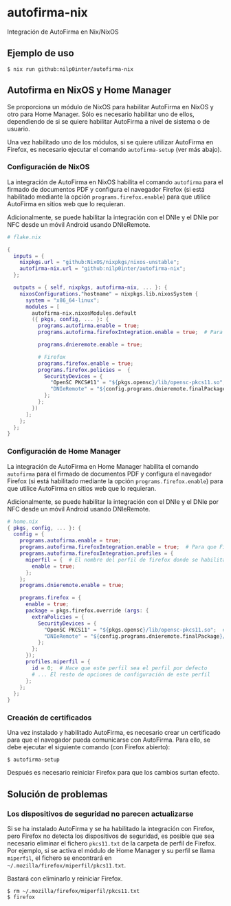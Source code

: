 # autofirma-nix
Integración de AutoFirma en Nix/NixOS


## Ejemplo de uso
```console
$ nix run github:nilp0inter/autofirma-nix
```

## Autofirma en NixOS y Home Manager

Se proporciona un módulo de NixOS para habilitar AutoFirma en NixOS y otro para
Home Manager. Sólo es necesario habilitar uno de ellos, dependiendo de si se
quiere habilitar AutoFirma a nivel de sistema o de usuario.

Una vez habilitado uno de los módulos, si se quiere utilizar AutoFirma en
Firefox, es necesario ejecutar el comando `autofirma-setup` (ver más abajo).


### Configuración de NixOS

La integración de AutoFirma en NixOS habilita el comando `autofirma` para el
firmado de documentos PDF y configura el navegador Firefox (si está habilitado
mediante la opción `programs.firefox.enable`) para que utilice AutoFirma en
sitios web que lo requieran.

Adicionalmente, se puede habilitar la integración con el DNIe y el DNIe por NFC
desde un móvil Android usando DNIeRemote.


```nix
# flake.nix

{
  inputs = {
    nixpkgs.url = "github:NixOS/nixpkgs/nixos-unstable";
    autofirma-nix.url = "github:nilp0inter/autofirma-nix";
  };

  outputs = { self, nixpkgs, autofirma-nix, ... }: {
    nixosConfigurations."hostname" = nixpkgs.lib.nixosSystem {
      system = "x86_64-linux";
      modules = [
        autofirma-nix.nixosModules.default
        ({ pkgs, config, ... }: {
          programs.autofirma.enable = true;
          programs.autofirma.firefoxIntegration.enable = true;  # Para que Firefox utilice AutoFirma

          programs.dnieremote.enable = true;

          # Firefox
          programs.firefox.enable = true;
          programs.firefox.policies =  {
            SecurityDevices = {
              "OpenSC PKCS#11" = "${pkgs.opensc}/lib/opensc-pkcs11.so";  # Para poder utilizar el DNIe, y otras tarjetas inteligentes
              "DNIeRemote" = "${config.programs.dnieremote.finalPackage}/lib/libdnieremotepkcs11.so";  # Para poder utilizar el DNIe por NFC desde un móvil Android
            };
          };
        })
      ];
    };
  };
}
```

### Configuración de Home Manager

La integración de AutoFirma en Home Manager habilita el comando `autofirma` para
el firmado de documentos PDF y configura el navegador Firefox (si está habilitado
mediante la opción `programs.firefox.enable`) para que utilice AutoFirma en
sitios web que lo requieran.

Adicionalmente, se puede habilitar la integración con el DNIe y el DNIe por NFC
desde un móvil Android usando DNIeRemote.

```nix
# home.nix
{ pkgs, config, ... }: {
  config = {
    programs.autofirma.enable = true;
    programs.autofirma.firefoxIntegration.enable = true;  # Para que Firefox utilice AutoFirma
    programs.autofirma.firefoxIntegration.profiles = {
      miperfil = {  # El nombre del perfil de firefox donde se habilitará AutoFirma
        enable = true;
      };
    };
    programs.dnieremote.enable = true;

    programs.firefox = {
      enable = true;
      package = pkgs.firefox.override (args: {
        extraPolicies = {
          SecurityDevices = {
            "OpenSC PKCS11" = "${pkgs.opensc}/lib/opensc-pkcs11.so";  # Para poder utilizar el DNIe, y otras tarjetas inteligentes
            "DNIeRemote" = "${config.programs.dnieremote.finalPackage}/lib/libdnieremotepkcs11.so";  # Para poder utilizar el DNIe por NFC desde un móvil Android
          };
        };
      });
      profiles.miperfil = {
        id = 0;  # Hace que este perfil sea el perfil por defecto
        # ... El resto de opciones de configuración de este perfil
      };
    };
  };
}
```

### Creación de certificados

Una vez instalado y habilitado AutoFirma, es necesario crear un certificado
para que el navegador pueda comunicarse con AutoFirma. Para ello, se debe ejecutar
el siguiente comando (con Firefox abierto):

```
$ autofirma-setup
```

Después es necesario reiniciar Firefox para que los cambios surtan efecto.

## Solución de problemas

### Los dispositivos de seguridad no parecen actualizarse

Si se ha instalado AutoFirma y se ha habilitado la integración con Firefox, pero
Firefox no detecta los dispositivos de seguridad, es posible que sea necesario
eliminar el fichero `pkcs11.txt` de la carpeta de perfil de Firefox. Por ejemplo,
si se activa el módulo de Home Manager y su perfil se llama `miperfil`, el fichero
se encontrará en `~/.mozilla/firefox/miperfil/pkcs11.txt`.

Bastará con eliminarlo y reiniciar Firefox.

```console
$ rm ~/.mozilla/firefox/miperfil/pkcs11.txt
$ firefox
```

